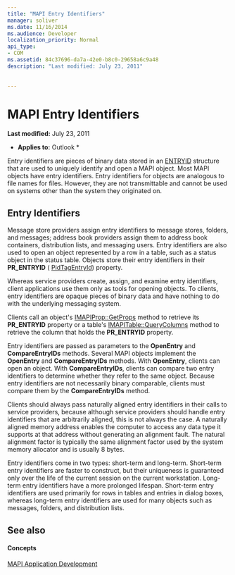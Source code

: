 ```yaml
---
title: "MAPI Entry Identifiers"
manager: soliver
ms.date: 11/16/2014
ms.audience: Developer
localization_priority: Normal
api_type:
- COM
ms.assetid: 84c37696-da7a-42e0-b8c0-29658a6c9a48
description: "Last modified: July 23, 2011"
 
 
---
```


# MAPI Entry Identifiers

 **Last modified:** July 23, 2011 
  
 * **Applies to:** Outlook * 
  
Entry identifiers are pieces of binary data stored in an [ENTRYID](entryid.md) structure that are used to uniquely identify and open a MAPI object. Most MAPI objects have entry identifiers. Entry identifiers for objects are analogous to file names for files. However, they are not transmittable and cannot be used on systems other than the system they originated on. 
  
## Entry Identifiers

Message store providers assign entry identifiers to message stores, folders, and messages; address book providers assign them to address book containers, distribution lists, and messaging users. Entry identifiers are also used to open an object represented by a row in a table, such as a status object in the status table. Objects store their entry identifiers in their **PR_ENTRYID** ( [PidTagEntryId](pidtagentryid-canonical-property.md)) property. 
  
Whereas service providers create, assign, and examine entry identifiers, client applications use them only as tools for opening objects. To clients, entry identifiers are opaque pieces of binary data and have nothing to do with the underlying messaging system. 
  
Clients call an object's [IMAPIProp::GetProps](imapiprop-getprops.md) method to retrieve its **PR_ENTRYID** property or a table's [IMAPITable::QueryColumns](imapitable-querycolumns.md) method to retrieve the column that holds the **PR_ENTRYID** property. 
  
Entry identifiers are passed as parameters to the **OpenEntry** and **CompareEntryIDs** methods. Several MAPI objects implement the **OpenEntry** and **CompareEntryIDs** methods. With **OpenEntry**, clients can open an object. With **CompareEntryIDs**, clients can compare two entry identifiers to determine whether they refer to the same object. Because entry identifiers are not necessarily binary comparable, clients must compare them by the **CompareEntryIDs** method. 
  
Clients should always pass naturally aligned entry identifiers in their calls to service providers, because although service providers should handle entry identifiers that are arbitrarily aligned, this is not always the case. A naturally aligned memory address enables the computer to access any data type it supports at that address without generating an alignment fault. The natural alignment factor is typically the same alignment factor used by the system memory allocator and is usually 8 bytes.
  
Entry identifiers come in two types: short-term and long-term. Short-term entry identifiers are faster to construct, but their uniqueness is guaranteed only over the life of the current session on the current workstation. Long-term entry identifiers have a more prolonged lifespan. Short-term entry identifiers are used primarily for rows in tables and entries in dialog boxes, whereas long-term entry identifiers are used for many objects such as messages, folders, and distribution lists.
  
## See also

#### Concepts

[MAPI Application Development](mapi-application-development.md)

